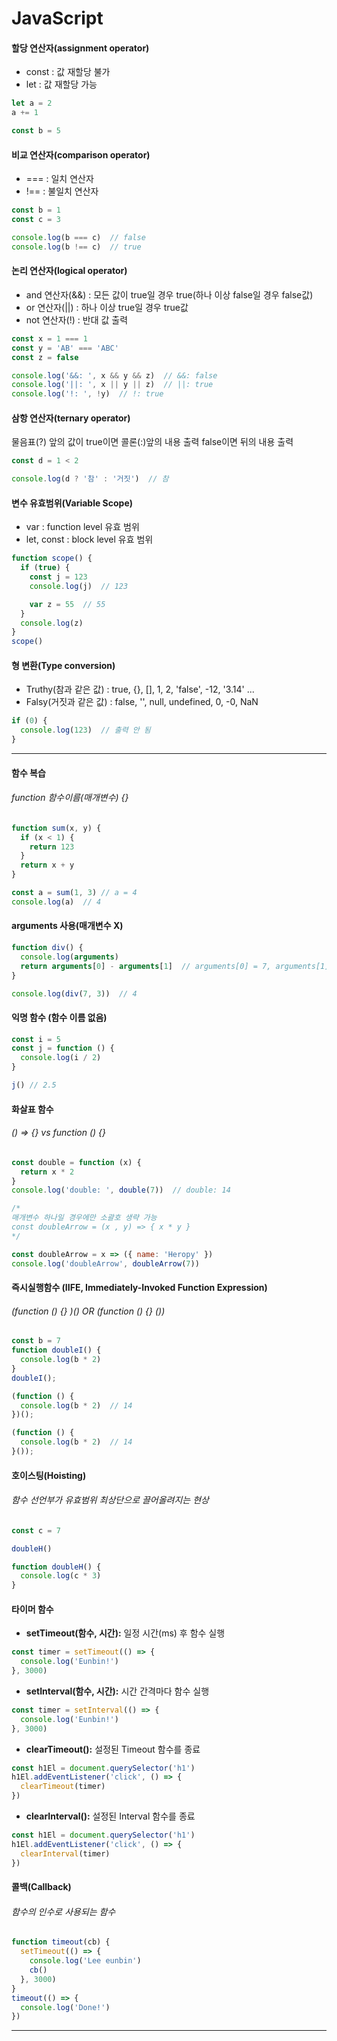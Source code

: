 # JavaScript

#### 할당 연산자(assignment operator)

- const : 값 재할당 불가
- let : 값 재할당 가능

```js
let a = 2
a += 1

const b = 5
```

#### 비교 연산자(comparison operator)

- === : 일치 연산자
- !== : 불일치 연산자

```js
const b = 1
const c = 3

console.log(b === c)  // false
console.log(b !== c)  // true
```

#### 논리 연산자(logical operator)

- and 연산자(&&) : 모든 값이 true일 경우 true(하나 이상 false일 경우 false값)
- or 연산자(||) : 하나 이상 true일 경우 true값
- not 연산자(!) : 반대 값 출력

```js
const x = 1 === 1
const y = 'AB' === 'ABC'
const z = false

console.log('&&: ', x && y && z)  // &&: false
console.log('||: ', x || y || z)  // ||: true
console.log('!: ', !y)  // !: true
```

#### 삼항 연산자(ternary operator)

물음표(?) 앞의 값이 true이면 콜론(:)앞의 내용 출력 false이면 뒤의 내용 출력

```js
const d = 1 < 2

console.log(d ? '참' : '거짓')  // 참
```

#### 변수 유효범위(Variable Scope)
- var : function level 유효 범위
- let, const : block level 유효 범위

```js
function scope() {
  if (true) {
    const j = 123
    console.log(j)  // 123

    var z = 55  // 55
  }
  console.log(z)
}
scope()
```

#### 형 변환(Type conversion)

- Truthy(참과 같은 값) : true, {}, [], 1, 2, 'false', -12, '3.14' ...
- Falsy(거짓과 같은 값) : false, '', null, undefined, 0, -0, NaN

```js
if (0) {
  console.log(123)  // 출력 안 됨
}
```

---

#### 함수 복습

###### function 함수이름(매개변수) {}

```js
function sum(x, y) {
  if (x < 1) {
    return 123
  }
  return x + y
}

const a = sum(1, 3) // a = 4
console.log(a)  // 4
```

#### arguments 사용(매개변수 X)

```js
function div() {
  console.log(arguments)
  return arguments[0] - arguments[1]  // arguments[0] = 7, arguments[1] = 3
}

console.log(div(7, 3))  // 4
```


#### 익명 함수 (함수 이름 없음)

```js
const i = 5
const j = function () {
  console.log(i / 2)
}

j() // 2.5
```


#### 화살표 함수
###### () => {} vs function () {}

```js
const double = function (x) {
  return x * 2
}
console.log('double: ', double(7))  // double: 14

/*
매개변수 하나일 경우에만 소괄호 생략 가능
const doubleArrow = (x , y) => { x * y }
*/

const doubleArrow = x => ({ name: 'Heropy' })
console.log('doubleArrow', doubleArrow(7))
```


#### 즉시실행함수 (IIFE, Immediately-Invoked Function Expression)
###### (function () {} )()  OR  (function () {} ())

```js
const b = 7
function doubleI() {
  console.log(b * 2)
}
doubleI();

(function () {
  console.log(b * 2)  // 14
})();

(function () {
  console.log(b * 2)  // 14
}());
```


#### 호이스팅(Hoisting)
###### 함수 선언부가 유효범위 최상단으로 끌어올려지는 현상

```js
const c = 7

doubleH()

function doubleH() {
  console.log(c * 3)
}
```



#### 타이머 함수
- __setTimeout(함수, 시간):__ 일정 시간(ms) 후 함수 실행
```js
const timer = setTimeout(() => {
  console.log('Eunbin!')
}, 3000)
```  
- __setInterval(함수, 시간):__ 시간 간격마다 함수 실행
```js
const timer = setInterval(() => {
  console.log('Eunbin!')
}, 3000)
```  
- __clearTimeout():__ 설정된 Timeout 함수를 종료
``` js
const h1El = document.querySelector('h1')
h1El.addEventListener('click', () => {
  clearTimeout(timer)
})
```  

- __clearInterval():__ 설정된 Interval 함수를 종료
``` js
const h1El = document.querySelector('h1')
h1El.addEventListener('click', () => {
  clearInterval(timer)
})
```  

#### 콜백(Callback)
###### 함수의 인수로 사용되는 함수

``` js
function timeout(cb) {
  setTimeout(() => {
    console.log('Lee eunbin')
    cb()
  }, 3000)
}
timeout(() => {
  console.log('Done!')
})
```

---